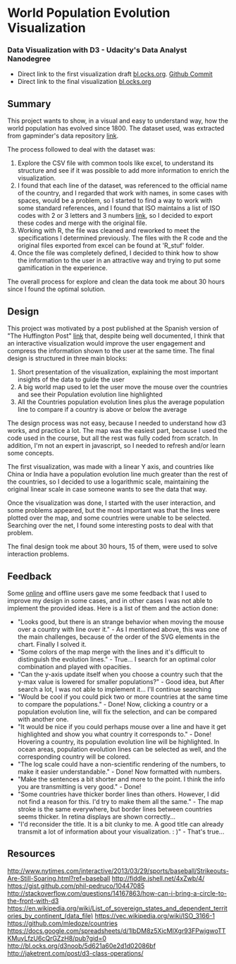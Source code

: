 # World Population Evolution Visualization
### Data Visualization with D3 - Udacity's Data Analyst Nanodegree

* Direct link to the first visualization draft [bl.ocks.org](http://bl.ocks.org/altrome/raw/ae6d6aa352f08ea339300cd38f5a8c9d/). [Github Commit](https://github.com/altrome/ND002/tree/de6646a5bab7de3c87e1021b7e9fe8f432e55894)
* Direct link to the final visualization [bl.ocks.org](http://bl.ocks.org/altrome/raw/aaf6842a84e58aeec9e8ad2b4c12ae17/)

## Summary

This project wants to show, in a visual and easy to understand way, how the world population has evolved since 1800. The dataset used, was extracted from gapminder's data repository [link](https://docs.google.com/spreadsheets/d/1IbDM8z5XicMIXgr93FPwjgwoTTKMuyLfzU6cQrGZzH8/pub?gid=0).

The process followed to deal with the dataset was:

1. Explore the CSV file with common tools like excel, to understand its structure and see if it was possible to add more information to enrich the visualization. 
2. I found that each line of the dataset, was referenced to the official name of the country, and I regarded that work with names, in some cases with spaces, would be a problem, so I started to find a way to work with some standard references, and I found that ISO maintains a list of ISO codes with 2 or 3 letters and 3 numbers [link](https://en.wikipedia.org/wiki/List_of_sovereign_states_and_dependent_territories_by_continent_(data_file)), so I decided to export these codes and merge with the original file. 
3. Working with R, the file was cleaned and reworked to meet the specifications I determined previously. The files with the R code and the original files exported from excel can be found at 'R_stuf' folder.
4. Once the file was completely defined, I decided to think how to show the information to the user in an attractive way and trying to put some gamification in the experience.

The overall process for explore and clean the data took me about 30 hours since I found the optimal solution.

## Design

This project was motivated by a post published at the Spanish version of "The Huffington Post" [link](http://www.huffingtonpost.es/ansgar-seyfferth/la-poblacion-mundial-crec_b_9605508.html?ncid=tweetlnkeshpmg00000001) that, despite being well documented, I think that an interactive visualization would improve the user engagement and compress the information shown to the user at the same time. The final design is structured in three main blocks:

1. Short presentation of the visualization, explaining the most important insights of the data to guide the user
2. A big world map used to let the user move the mouse over the countries and see their Population evolution line highlighted 
3. All the Countries population evolution lines plus the average population line to compare if a country is above or below the average

The design process was not easy, because I needed to understand how d3 works, and practice a lot. The map was the easiest part, because I used the code used in the course, but all the rest was fully coded from scratch. In addition, I'm not an expert in javascript, so I needed to refresh and/or learn some concepts.

The first visualization, was made with a linear Y axis, and countries like China or India have a population evolution line much greater than the rest of the countries, so I decided to use a logarithmic scale, maintaining the original linear scale in case someone wants to see the data that way.

Once the visualization was done, I started with the user interaction, and some problems appeared, but the most important was that the lines were plotted over the map, and some countries were unable to be selected. Searching over the net, I found some interesting posts to deal with that problem.

The final design took me about 30 hours, 15 of them, were used to solve interaction problems.

## Feedback

Some [online](https://plus.google.com/u/0/+AlexTrejo0/posts/4wj6fTMjPKZ) and offline users gave me some feedback that I used to improve my design in some cases, and in other cases I was not able to implement the provided ideas. Here is a list of them and the action done:

* "Looks good, but there is an strange behavior when moving the mouse over a country with line over it." - As I mentioned above, this was one of the main challenges, because of the order of the SVG elements in the chart. Finally I solved it.
* "Some colors of the map merge with the lines and it's difficult to distinguish the evolution lines." - True... I search for an optimal color combination and played with opacities. 
* "Can the y-axis update itself when you choose a country such that the y-max value is lowered for smaller populations?" - Good idea, but After search a lot, I was not able to implement it... I'll continue searching
* "Would be cool if you could pick two or more countries at the same time to compare the populations." - Done! Now, clicking a country or a population evolution line, will fix the selection, and can be compared with another one.
* "It would be nice if you could perhaps mouse over a line and have it get highlighted and show you what country it corresponds to." - Done! Hovering a country, its population evolution line will be highlighted. In ocean areas, population evolution lines can be selected as well, and the corresponding country will be colored.
* "The log scale could have a non-scientific rendering of the numbers, to make it easier understandable." - Done! Now formatted with numbers.
* "Make the sentences a bit shorter and more to the point. I think the info you are transmitting is very good." - Done!
* "Some countries have thicker border lines than others. However, I did not find a reason for this. I'd try to make them all the same." - The map stroke is the same everywhere, but border lines between countries seems thicker. In retina displays are shown correctly...
* "I'd reconsider the title. It is a bit clunky to me. A good title can already transmit a lot of information about your visualization. : )" - That's true... 

## Resources

http://www.nytimes.com/interactive/2013/03/29/sports/baseball/Strikeouts-Are-Still-Soaring.html?ref=baseball 
http://fiddle.jshell.net/4xZwb/4/
https://gist.github.com/phil-pedruco/10447085
http://stackoverflow.com/questions/14167863/how-can-i-bring-a-circle-to-the-front-with-d3
https://en.wikipedia.org/wiki/List_of_sovereign_states_and_dependent_territories_by_continent_(data_file)
https://vec.wikipedia.org/wiki/ISO_3166-1
https://github.com/mledoze/countries
https://docs.google.com/spreadsheets/d/1IbDM8z5XicMIXgr93FPwjgwoTTKMuyLfzU6cQrGZzH8/pub?gid=0
http://bl.ocks.org/d3noob/5d621a60e2d1d02086bf
http://jaketrent.com/post/d3-class-operations/